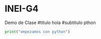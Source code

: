 # INEI-G4
Demo de Clase
#titulo
hola
#subtitulo
pthon
~~~~python
print("empezamos con python")
~~~~
